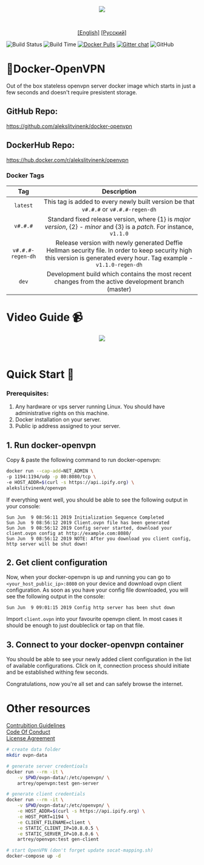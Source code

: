 <p align=center><img src="https://alekslitvinenk.github.io/docker-openvpn/assets/img/logo-s.png"></p><br>

<p align="center">
<a href="https://github.com/alekslitvinenk/docker-openvpn/blob/master/README.md">[English]</a>
<a href="https://github.com/alekslitvinenk/docker-openvpn/blob/master/docs/README_RU.md">[Русский]</a>
<br>

![Build Status](http://cicd.dockovpn.io/build/docker-openvpn)
![Build Time](http://cicd.dockovpn.io/built/docker-openvpn)
[![Docker Pulls](https://img.shields.io/docker/pulls/alekslitvinenk/openvpn.svg)](https://hub.docker.com/r/alekslitvinenk/openvpn/)
[![Gitter chat](https://img.shields.io/badge/chat-on_gitter-50b6bb.svg)](https://gitter.im/docker-openvpn/community)
![GitHub](https://img.shields.io/github/license/alekslitvinenk/docker-openvpn)

# 🔐Docker-OpenVPN
Out of the box stateless openvpn server docker image which starts in just a few seconds and doesn't require presistent storage.

## GitHub Repo:
https://github.com/alekslitvinenk/docker-openvpn

## DockerHub Repo:
https://hub.docker.com/r/alekslitvinenk/openvpn

### Docker Tags
| Tag    | Description | 
| :----: | :---------: |
| `latest` | This tag is added to every newly built version be that `v#.#.#` or `v#.#.#-regen-dh` |
| `v#.#.#` | Standard fixed release version, where {1} is _major version_, {2} - _minor_ and {3} is a _patch_. For instance, `v1.1.0` |
| `v#.#.#-regen-dh` | Release version with newly generated Deffie Hellman security file. In order to keep security high this version is generated every hour. Tag example - `v1.1.0-regen-dh` |
| `dev` | Development build which contains the most recent changes from the active development branch (master) |

# Video Guide 📹
<p align=center><a href="https://youtu.be/y5Dwakc6hMs"><img src="https://alekslitvinenk.github.io/docker-openvpn/assets/img/video-cover-play.png"></a></p><br>

# Quick Start 🚀

### Prerequisites:
1. Any hardware or vps server running Linux. You should have administrative rights on this machine.
2. Docker installation on your server.
3. Public ip address assigned to your server.

## 1. Run docker-openvpn
Copy & paste the following command to run docker-openvpn:<br>
```bash
docker run --cap-add=NET_ADMIN \
-p 1194:1194/udp -p 80:8080/tcp \
-e HOST_ADDR=$(curl -s https://api.ipify.org) \
alekslitvinenk/openvpn
```

If everything went well, you should be able to see the following output in your console:
```
Sun Jun  9 08:56:11 2019 Initialization Sequence Completed
Sun Jun  9 08:56:12 2019 Client.ovpn file has been generated
Sun Jun  9 08:56:12 2019 Config server started, download your client.ovpn config at http://example.com:8080/
Sun Jun  9 08:56:12 2019 NOTE: After you download you client config, http server will be shut down!
 ```
## 2. Get client configuration
Now, when your docker-openvpn is up and running you can go to `<your_host_public_ip>:8080` on your device and download ovpn client configuration.
As soon as you have your config file downloaded, you will see the following output in the console:<br>
```
Sun Jun  9 09:01:15 2019 Config http server has been shut down
```
Import `client.ovpn` into your favourite openvpn client. In most cases it should be enough to just doubleclick or tap on that file.


## 3. Connect to your docker-openvpn container
You should be able to see your newly added client configuration in the list of available configurations. Click on it, connection process should initiate and be established withing few seconds.

Congratulations, now you're all set and can safely browse the internet.

# Other resources
[Contrubition Guidelines](https://github.com/alekslitvinenk/docker-openvpn/blob/master/CONTRIBUTING.md)<br>
[Code Of Conduct](https://github.com/alekslitvinenk/docker-openvpn/blob/master/CODE_OF_CONDUCT.md)<br>
[License Agreement](https://github.com/alekslitvinenk/docker-openvpn/blob/master/LICENSE)

```bash
# create data folder
mkdir ovpn-data

# generate server credentioals
docker run --rm -it \
	-v $PWD/ovpn-data/:/etc/openvpn/ \
	artrey/openvpn:test gen-server

# generate client credentials
docker run --rm -it \
	-v $PWD/ovpn-data/:/etc/openvpn/ \
	-e HOST_ADDR=$(curl -s https://api.ipify.org) \
	-e HOST_PORT=1194 \
	-e CLIENT_FILENAME=client \
	-e STATIC_CLIENT_IP=10.8.0.5 \
	-e STATIC_SERVER_IP=10.8.0.6 \
	artrey/openvpn:test gen-client

# start OpenVPN (don't forget update socat-mapping.sh)
docker-compose up -d
```

